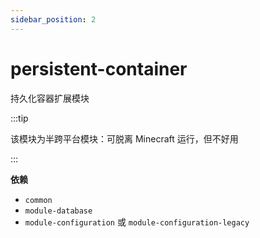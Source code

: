 ```yaml
---
sidebar_position: 2
---
```


# persistent-container

持久化容器扩展模块

:::tip

该模块为半跨平台模块：可脱离 Minecraft 运行，但不好用

:::

**依赖**

- `common`
- `module-database`
- `module-configuration` 或 `module-configuration-legacy`